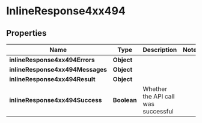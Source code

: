 # InlineResponse4xx494

## Properties
Name | Type | Description | Notes
------------ | ------------- | ------------- | -------------
**inlineResponse4xx494Errors** | **Object** |  | 
**inlineResponse4xx494Messages** | **Object** |  | 
**inlineResponse4xx494Result** | **Object** |  | 
**inlineResponse4xx494Success** | **Boolean** | Whether the API call was successful | 
